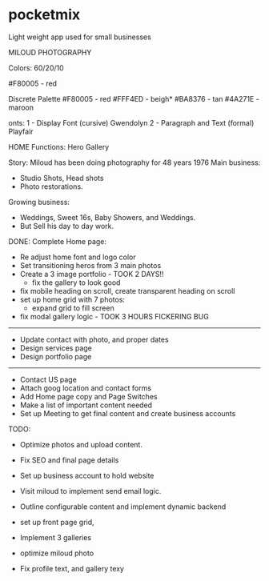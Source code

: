 # pocketmix 
Light weight app used for small businesses

MILOUD PHOTOGRAPHY

Colors:
60/20/10

#F80005 - red 


Discrete Palette
#F80005 - red
#FFF4ED - beigh*
#BA8376 - tan 
#4A271E - maroon

onts:
1 - Display Font (cursive) Gwendolyn
2 - Paragraph and Text (formal) Playfair


HOME 
Functions: 
Hero
Gallery


Story:
Miloud has been doing photography for 48 years 1976
Main business:
- Studio Shots, Head shots
- Photo restorations.

Growing business:
- Weddings, Sweet 16s, Baby Showers, and Weddings. 
- But Sell his day to day work.

DONE:
Complete Home page:
- Re adjust home font and logo color
- Set transitioning heros from 3 main photos
- Create a 3 image portfolio - TOOK 2 DAYS!!
  * fix the gallery to look good
- fix mobile heading on scroll, create transparent heading on scroll
- set up home grid with 7 photos:
    * expand grid to fill screen
- fix modal gallery logic - TOOK 3 HOURS FICKERING BUG
------
- Update contact with photo, and proper dates
- Design services page
- Design portfolio page
------ 
- Contact US page
- Attach goog location and contact forms
- Add Home page copy and Page Switches
- Make a list of important content needed 
- Set up Meeting to get final content and create business accounts



TODO:
- Optimize photos and upload content.
- Fix SEO and final page details
- Set up business account to hold website
- Visit miloud to implement send email logic.

- Outline configurable content and implement dynamic backend


- set up front page grid, 
- Implement 3 galleries
- optimize miloud photo
- Fix profile text, and gallery texy